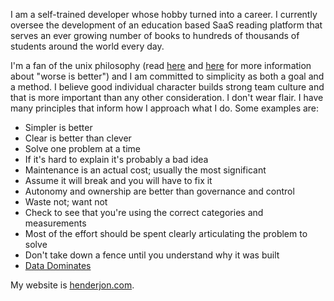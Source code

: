 I am a self-trained developer whose hobby turned into a career. I currently
oversee the development of an education based SaaS reading platform that serves
an ever growing number of books to hundreds of thousands of students around the
world every day.

I'm a fan of the unix philosophy (read [here](https://en.wikipedia.org/wiki/Unix_philosophy)
and [here](https://www.catb.org/~esr/writings/taoup/) for more information about
"worse is better") and I am committed to simplicity as both a goal and a method.
I believe good individual character builds strong team culture and that is more
important than any other consideration. I don't wear flair. I have many
principles that inform how I approach what I do. Some examples are:

- Simpler is better
- Clear is better than clever
- Solve one problem at a time
- If it's hard to explain it's probably a bad idea
- Maintenance is an actual cost; usually the most significant
- Assume it will break and you will have to fix it
- Autonomy and ownership are better than governance and control
- Waste not; want not
- Check to see that you're using the correct categories and measurements
- Most of the effort should be spent clearly articulating the problem to solve
- Don't take down a fence until you understand why it was built
- [Data Dominates](http://doc.cat-v.org/bell_labs/pikestyle)

My website is [henderjon.com](https://henderjon.com).
